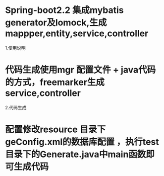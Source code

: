 # Spring-boot2.2 集成mybatis generator及lomock,生成mappper,entity,service,controller

1.使用说明

# 代码生成使用mgr 配置文件 + java代码的方式，freemarker生成service,controller 

2.代码生成

# 配置修改resource 目录下geConfig.xml的数据库配置 ，执行test目录下的Generate.java中main函数即可生成代码
